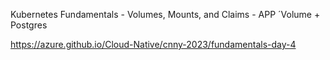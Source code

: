 
Kubernetes Fundamentals - Volumes, Mounts, and Claims - APP ´Volume + Postgres

https://azure.github.io/Cloud-Native/cnny-2023/fundamentals-day-4
